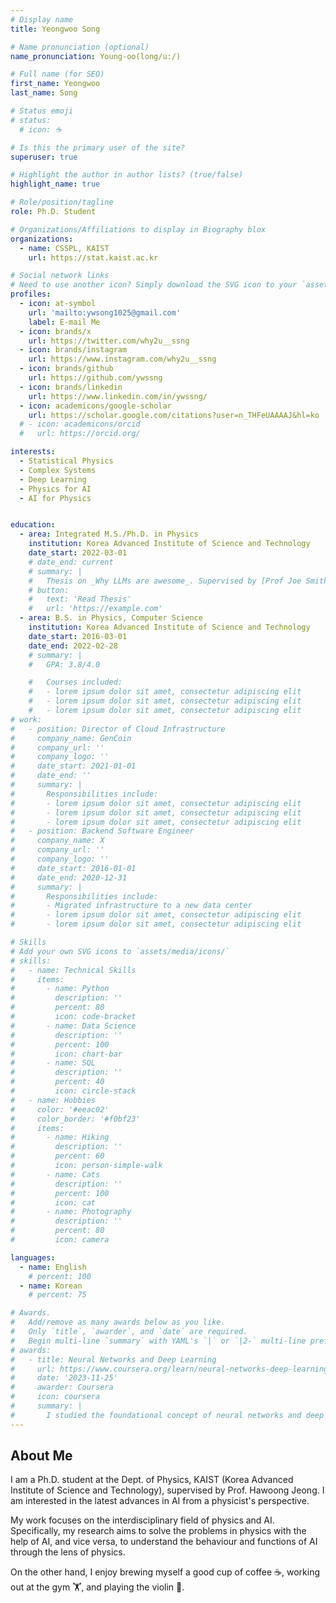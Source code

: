 ```yaml
---
# Display name
title: Yeongwoo Song

# Name pronunciation (optional)
name_pronunciation: Young-oo(long/u:/)

# Full name (for SEO)
first_name: Yeongwoo
last_name: Song

# Status emoji
# status:
  # icon: ☕️

# Is this the primary user of the site?
superuser: true

# Highlight the author in author lists? (true/false)
highlight_name: true

# Role/position/tagline
role: Ph.D. Student

# Organizations/Affiliations to display in Biography blox
organizations:
  - name: CSSPL, KAIST
    url: https://stat.kaist.ac.kr

# Social network links
# Need to use another icon? Simply download the SVG icon to your `assets/media/icons/` folder.
profiles:
  - icon: at-symbol
    url: 'mailto:ywsong1025@gmail.com'
    label: E-mail Me
  - icon: brands/x
    url: https://twitter.com/why2u__ssng
  - icon: brands/instagram
    url: https://www.instagram.com/why2u__ssng
  - icon: brands/github
    url: https://github.com/ywssng
  - icon: brands/linkedin
    url: https://www.linkedin.com/in/ywssng/
  - icon: academicons/google-scholar
    url: https://scholar.google.com/citations?user=n_THFeUAAAAJ&hl=ko
  # - icon: academicons/orcid
  #   url: https://orcid.org/

interests:
  - Statistical Physics
  - Complex Systems 
  - Deep Learning
  - Physics for AI
  - AI for Physics


education:
  - area: Integrated M.S./Ph.D. in Physics
    institution: Korea Advanced Institute of Science and Technology
    date_start: 2022-03-01
    # date_end: current
    # summary: |
    #   Thesis on _Why LLMs are awesome_. Supervised by [Prof Joe Smith](https://example.com). Presented papers at 5 IEEE conferences with the contributions being published in 2 Springer journals.
    # button:
    #   text: 'Read Thesis'
    #   url: 'https://example.com'
  - area: B.S. in Physics, Computer Science
    institution: Korea Advanced Institute of Science and Technology
    date_start: 2016-03-01
    date_end: 2022-02-28
    # summary: |
    #   GPA: 3.8/4.0

    #   Courses included:
    #   - lorem ipsum dolor sit amet, consectetur adipiscing elit
    #   - lorem ipsum dolor sit amet, consectetur adipiscing elit
    #   - lorem ipsum dolor sit amet, consectetur adipiscing elit
# work:
#   - position: Director of Cloud Infrastructure
#     company_name: GenCoin
#     company_url: ''
#     company_logo: ''
#     date_start: 2021-01-01
#     date_end: ''
#     summary: |
#       Responsibilities include:
#       - lorem ipsum dolor sit amet, consectetur adipiscing elit
#       - lorem ipsum dolor sit amet, consectetur adipiscing elit
#       - lorem ipsum dolor sit amet, consectetur adipiscing elit
#   - position: Backend Software Engineer
#     company_name: X
#     company_url: ''
#     company_logo: ''
#     date_start: 2016-01-01
#     date_end: 2020-12-31
#     summary: |
#       Responsibilities include:
#       - Migrated infrastructure to a new data center
#       - lorem ipsum dolor sit amet, consectetur adipiscing elit
#       - lorem ipsum dolor sit amet, consectetur adipiscing elit

# Skills
# Add your own SVG icons to `assets/media/icons/`
# skills:
#   - name: Technical Skills
#     items:
#       - name: Python
#         description: ''
#         percent: 80
#         icon: code-bracket
#       - name: Data Science
#         description: ''
#         percent: 100
#         icon: chart-bar
#       - name: SQL
#         description: ''
#         percent: 40
#         icon: circle-stack
#   - name: Hobbies
#     color: '#eeac02'
#     color_border: '#f0bf23'
#     items:
#       - name: Hiking
#         description: ''
#         percent: 60
#         icon: person-simple-walk
#       - name: Cats
#         description: ''
#         percent: 100
#         icon: cat
#       - name: Photography
#         description: ''
#         percent: 80
#         icon: camera

languages:
  - name: English
    # percent: 100
  - name: Korean
    # percent: 75

# Awards.
#   Add/remove as many awards below as you like.
#   Only `title`, `awarder`, and `date` are required.
#   Begin multi-line `summary` with YAML's `|` or `|2-` multi-line prefix and indent 2 spaces below.
# awards:
#   - title: Neural Networks and Deep Learning
#     url: https://www.coursera.org/learn/neural-networks-deep-learning
#     date: '2023-11-25'
#     awarder: Coursera
#     icon: coursera
#     summary: |
#       I studied the foundational concept of neural networks and deep learning. By the end, I was familiar with the significant technological trends driving the rise of deep learning; build, train, and apply fully connected deep neural networks; implement efficient (vectorized) neural networks; identify key parameters in a neural network’s architecture; and apply deep learning to your own applications.
---
```

## About Me

I am a Ph.D. student at the Dept. of Physics, KAIST (Korea Advanced Institute of Science and Technology), supervised by Prof. Hawoong Jeong. I am interested in the latest advances in AI from a physicist's perspective.

My work focuses on the interdisciplinary field of physics and AI. Specifically, my research aims to solve the problems in physics with the help of AI, and vice versa, to understand the behaviour and functions of AI through the lens of physics.

On the other hand, I enjoy brewing myself a good cup of coffee ☕️, working out at the gym 🏋️, and playing the violin 🎻.